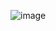 ![image](https://github.com/VitaliiPytymko-Kh/d3-Drob-11.11/assets/137927518/1ebf01cd-200c-475c-bbe1-db492b875c3f)
